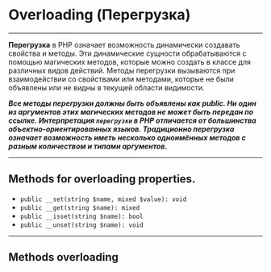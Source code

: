 # Overloading (Перегрузка)
***
**Перегрузка** в PHP означает возможность динамически создавать свойства и методы. Эти динамические сущности обрабатываются с помощью магических методов, которые можно создать в классе для различных видов действий.
Методы перегрузки вызываются при взаимодействии со свойствами или методами, которые не были объявлены или не видны в текущей области видимости. 

_**Все методы перегрузки должны быть объявлены как public.
Ни один из аргументов этих магических методов не может быть передан по ссылке.
Интерпретация `перегрузки` в PHP отличается от большинства объектно-ориентированных языков. Традиционно перегрузка означает возможность иметь несколько одноимённых методов с разным количеством и типами аргументов.**_
***
## Methods for overloading properties.
- `public __set(string $name, mixed $value): void`
- `public __get(string $name): mixed`
- `public __isset(string $name): bool`
- `public __unset(string $name): void`
***
## Methods overloading
